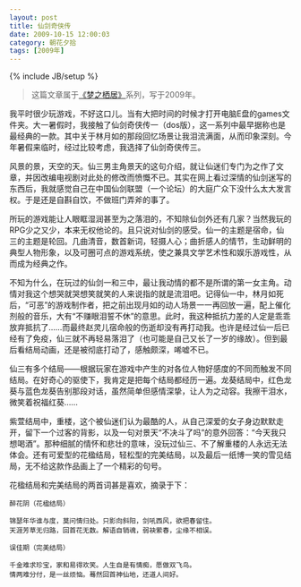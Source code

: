 ```yaml
---
layout: post
title: 仙剑奇侠传
date: 2009-10-15 12:00:03
category: 朝花夕拾
tags: [2009年]
---
```

{% include JB/setup %}

> 这篇文章属于[《梦之栖居》](/posts/where-the-dreams-reside/)系列，写于2009年。
	
<!--more-->

我平时很少玩游戏，不好这口儿。当有大把时间的时候才打开电脑E盘的games文件夹。大一暑假时，我接触了仙剑奇侠传一（dos版），这一系列中最早据称也是最经典的一款。其中关于林月如的那段回忆场景让我泪流满面，从而印象深刻。今年暑假来临时，经过比较考虑，我选择了仙剑奇侠传三。

风景的景，天空的天。仙三男主角景天的这句介绍，就让仙迷们专门为之作了文章，并因改编电视剧对此处的修改而愤慨不已。其实在网上看过深情的仙剑迷写的东西后，我就感觉自己在中国仙剑联盟（一个论坛）的大庭广众下没什么太大发言权。于是还是自斟自饮，不做班门弄斧的事了。

所玩的游戏能让人眼眶湿润甚至为之落泪的，不知除仙剑外还有几家？当然我玩的RPG少之又少，本来无权他论的。且只说对仙剑的感受。仙一的主题是宿命，仙三的主题是轮回。几曲清音，数首新词，轻摄人心；曲折感人的情节，生动鲜明的典型人物形象，以及可圈可点的游戏系统，使之兼具文学艺术性和娱乐游戏性，从而成为经典之作。

不知为什么，在玩过的仙剑一和三中，最让我动情的都不是所谓的第一女主角。动情对我这个想哭就哭想笑就笑的人来说指的就是流泪吧。记得仙一中，林月如死后，“可恶”的游戏制作者，把之前出现月如的动人场景一一再回放一遍，配上催化剂般的音乐，大有“不赚眼泪誓不休”的意思。此时，我这种抵抗力差的人定是乖乖放弃抵抗了……而最终赵灵儿宿命般的伤逝却没有再打动我。也许是经过仙一后已经有了免疫，仙三就不再轻易落泪了（也可能是自己又长了一岁的缘故）。但到最后看结局动画，还是被彻底打动了，感触颇深，唏嘘不已。

仙三有多个结局——根据玩家在游戏中产生的对各位人物好感度的不同而触发不同结局。在好奇心的驱使下，我肯定是把每个结局都经历一遍。龙葵结局中，红色龙葵与蓝色龙葵告别那段对话，虽然简单但感情深挚，让人为之动容。我擦干泪水，微笑着祝福红葵……

紫萱结局中，重楼，这个被仙迷们认为最酷的人，从自己深爱的女子身边默默走开，留下一个过客的背影，以及一句对景天“不决斗了吗”的意外回答：“今天我只想喝酒”。那种细腻的情怀和悲壮的意味，没玩过仙三、不了解重楼的人永远无法体会。还有可爱型的花楹结局，轻松型的完美结局，以及最后一纸博一笑的雪见结局，无不给这款作品画上了一个精彩的句号。

花楹结局和完美结局的两首词甚是喜欢，摘录于下：

	醉花阴（花楹结局）

	锦瑟年华谁与度，莫问情归处。只影向斜阳，剑吼西风，欲把春留住。
	天涯芳草无归路，回首花无数。解语自销魂，弱袂萦春，尘缘不相误。

	误佳期（完美结局）

	千金难求珍宝，家和易得欢笑。人生自是有情痴，愿做双飞鸟。
	情两难分付，是一丝烦恼。蓦然回首神仙地，还道人间好。